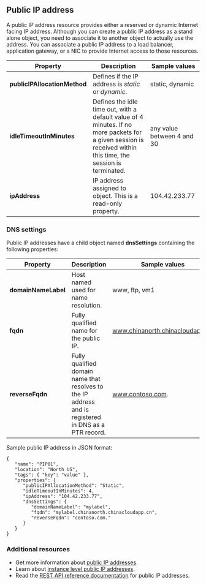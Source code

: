 ## <a name="Public-IP-address"></a> Public IP address
A public IP address resource provides either a reserved or dynamic Internet facing IP address. Although you can create a public IP address as a stand alone object, you need to associate it to another object to actually use the address. You can associate a public IP address to a load balancer, application  gateway, or a NIC to provide Internet access to those resources.  

| Property | Description | Sample values |
| --- | --- | --- |
| **publicIPAllocationMethod** |Defines if the IP address is *static* or *dynamic*. |static, dynamic |
| **idleTimeoutInMinutes** |Defines the idle time out, with a default value of 4 minutes. If no more packets for a given session is received within this time, the session is terminated. |any value between 4 and 30 |
| **ipAddress** |IP address assigned to object. This is a read-only property. |104.42.233.77 |

### <a name="DNS-settings"></a> DNS settings
Public IP addresses have a child object named **dnsSettings** containing the following properties:

| Property | Description | Sample values |
| --- | --- | --- |
| **domainNameLabel** |Host named used for name resolution. |www, ftp, vm1 |
| **fqdn** |Fully qualified name for the public IP. |www.chinanorth.chinacloudapp.cn |
| **reverseFqdn** |Fully qualified domain name that resolves to the IP address and is registered in DNS as a PTR record. |www.contoso.com. |

Sample public IP address in JSON format:

```
{
   "name": "PIP01",
   "location": "North US",
   "tags": { "key": "value" },
   "properties": {
      "publicIPAllocationMethod": "Static",
      "idleTimeoutInMinutes": 4,
      "ipAddress": "104.42.233.77",
      "dnsSettings": {
         "domainNameLabel": "mylabel",
         "fqdn": "mylabel.chinanorth.chinacloudapp.cn",
         "reverseFqdn": "contoso.com."
      }
   }
} 
```

### Additional resources
* Get more information about [public IP addresses](../articles/virtual-network/virtual-networks-reserved-public-ip.md).
* Learn about [instance level public IP addresses](../articles/virtual-network/virtual-networks-instance-level-public-ip.md).
* Read the [REST API reference documentation](https://msdn.microsoft.com/zh-cn/library/azure/mt163638.aspx) for public IP addresses.